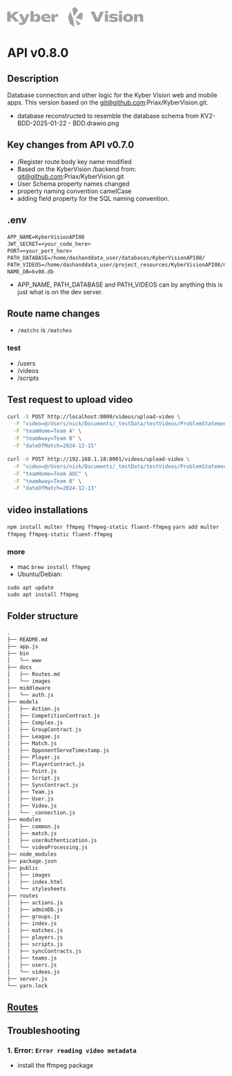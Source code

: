 ![Logo](./docs/images/kyberVisionLogo01.png)

# API v0.8.0

## Description

Database connection and other logic for the Kyber Vision web and mobile apps. This version based on the git@github.com:Priax/KyberVision.git.

- database reconstructed to resemble the database schema from KV2-BDD-2025-01-22 - BDD.drawio.png

## Key changes from API v0.7.0

- /Register route body key name modified
- Based on the KyberVision /backend from: git@github.com:Priax/KyberVision.git
- User Schema property names changed
- property naming convention camelCase
- adding field property for the SQL naming convention.

## .env

```
APP_NAME=KyberVisionAPI08
JWT_SECRET=<your_code_here>
PORT=<your_port_here>
PATH_DATABASE=/home/dashanddata_user/databases/KyberVisionAPI08/
PATH_VIDEOS=/home/dashanddata_user/project_resources/KyberVisionAPI08/match_videos
NAME_DB=kv08.db
```

- APP_NAME, PATH_DATABASE and PATH_VIDEOS can by anything this is just what is on the dev server.

## Route name changes

- `/matchs` is `/matches`

### test

- /users
- /videos
- /scripts

## Test request to upload video

```bash
curl -X POST http://localhost:8000/videos/upload-video \
  -F "video=@/Users/nick/Documents/_testData/testVideos/ProblemStatement15.mp4" \
  -F "teamHome=Team A" \
  -F "teamAway=Team B" \
  -F "dateOfMatch=2024-12-15"
```

```bash
curl -X POST http://192.168.1.18:8001/videos/upload-video \
  -F "video=@/Users/nick/Documents/_testData/testVideos/ProblemStatement15.mp4" \
  -F "teamHome=Team AUC" \
  -F "teamAway=Team B" \
  -F "dateOfMatch=2024-12-13"
```

## video installations

`npm install multer ffmpeg ffmpeg-static fluent-ffmpeg`
`yarn add multer ffmpeg ffmpeg-static fluent-ffmpeg`

### more

- mac `brew install ffmpeg`
- Ubuntu/Debian:

```
sudo apt update
sudo apt install ffmpeg
```

## Folder structure

```
.
├── README.md
├── app.js
├── bin
│   └── www
├── docs
│   ├── Routes.md
│   └── images
├── middleware
│   └── auth.js
├── models
│   ├── Action.js
│   ├── CompetitionContract.js
│   ├── Complex.js
│   ├── GroupContract.js
│   ├── League.js
│   ├── Match.js
│   ├── OpponentServeTimestamp.js
│   ├── Player.js
│   ├── PlayerContract.js
│   ├── Point.js
│   ├── Script.js
│   ├── SyncContract.js
│   ├── Team.js
│   ├── User.js
│   ├── Video.js
│   └── _connection.js
├── modules
│   ├── common.js
│   ├── match.js
│   ├── userAuthentication.js
│   └── videoProcessing.js
├── node_modules
├── package.json
├── public
│   ├── images
│   ├── index.html
│   └── stylesheets
├── routes
│   ├── actions.js
│   ├── adminDb.js
│   ├── groups.js
│   ├── index.js
│   ├── matches.js
│   ├── players.js
│   ├── scripts.js
│   ├── syncContracts.js
│   ├── teams.js
│   ├── users.js
│   └── videos.js
├── server.js
└── yarn.lock
```

## [Routes](./docs/Routes.md)

## Troubleshooting

### 1. Error: `Error reading video metadata`

- install the ffmpeg package
